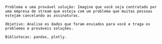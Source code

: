     
    Problema e uma provável solução: Imagine que você seja contratado por uma empresa de stream que esteja com um problema que muitas pessoas estejam cancelando as assinaturas.
    
    Objetivo: Analise os dados que foram enviados para você e traga os problemas e prováveis soluções.
    
    Bibliotecas: pandas, plotly.